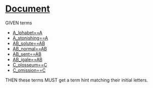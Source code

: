 # [Document](#document)

GIVEN terms

*   [A\_lphabet==A][1]
*   [A\_stonishing==A][2]
*   [AB\_solute==AB][3]
*   [AB\_normal==AB][4]
*   [AB\_sent==AB][5]
*   [AB\_igale==AB][6]
*   [C\_olosseum==C][7]
*   [C\_omission==C][8]

THEN these terms MUST get a term hint matching their initial letters.

[1]: ./glossary-a.md#a_lphabet "Expect termHint '==A'"

[2]: ./glossary-a.md#a_stonishing "Expect termHint '==A'"

[3]: ./glossary-ab-1.md#ab_solute "Expect termHint '==AB'"

[4]: ./glossary-ab-1.md#ab_normal "Expect termHint '==AB'"

[5]: ./glossary-ab-2.md#ab_sent "Expect termHint '==AB'"

[6]: ./glossary-ab-2.md#ab_igale "Expect termHint '==AB'"

[7]: ./glossary-c.md#c_olosseum "Expect termHint '==C'"

[8]: ./glossary-c.md#c_omission "Expect termHint '==C'"
